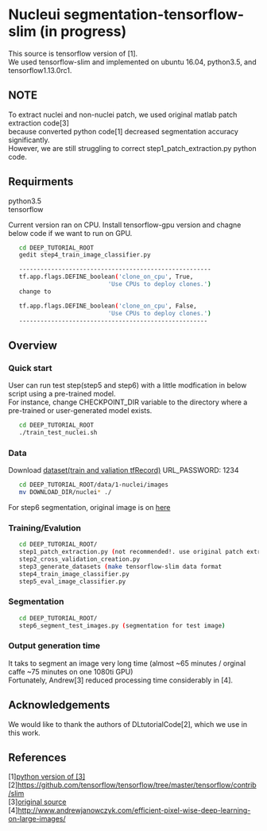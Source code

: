 # Nucleui segmentation-tensorflow-slim (in progress)
  
This source is tensorflow version of [1].   
We used tensorflow-slim and implemented on ubuntu 16.04, python3.5, and tensorflow1.13.0rc1.  



## NOTE

To extract nuclei and non-nuclei patch, we used original matlab patch extraction code[3]   
because converted python code[1] decreased segmentation accuracy significantly.   
However, we are still struggling to correct step1_patch_extraction.py python code.   




## Requirments
python3.5  
tensorflow

Current version ran on CPU. Install tensorflow-gpu version and chagne below code if we want to run on GPU.

```bash
   cd DEEP_TUTORIAL_ROOT
   gedit step4_train_image_classifier.py

   ------------------------------------------------------
   tf.app.flags.DEFINE_boolean('clone_on_cpu', True,
                            'Use CPUs to deploy clones.')
   change to 

   tf.app.flags.DEFINE_boolean('clone_on_cpu', False,
                            'Use CPUs to deploy clones.')
   -----------------------------------------------------

```

## Overview  
### Quick start

User can run test step(step5 and step6) with a little modfication in below script using a pre-trained model.   
For instance, change CHECKPOINT_DIR variable to the directory where a pre-trained or user-generated model exists.    

```bash
   cd DEEP_TUTORIAL_ROOT
   ./train_test_nuclei.sh
```

### Data  
Download [dataset(train and valiation tfRecord)](http://naver.me/Fyamxy1v)
URL_PASSWORD: 1234

```bash
   cd DEEP_TUTORIAL_ROOT/data/1-nuclei/images
   mv DOWNLOAD_DIR/nuclei* ./
```


For step6 segmentation, original image is on [here](http://andrewjanowczyk.com/wp-static/nuclei.tgz)
 

### Training/Evalution  
```bash
   cd DEEP_TUTORIAL_ROOT/
   step1_patch_extraction.py (not recommended!. use original patch extraction matlab code)
   step2_cross_validation_creation.py 
   step3_generate_datasets (make tensorflow-slim data format 
   step4_train_image_classifier.py 
   step5_eval_image_classifier.py 
```

### Segmentation
```bash
   cd DEEP_TUTORIAL_ROOT/
   step6_segment_test_images.py (segmentation for test image)
```

### Output generation time
It taks to segment an image very long time (almost ~65 minutes / orginal caffe ~75 minutes on one 1080ti GPU)   
Fortunately, Andrew[3] reduced processing time considerably in [4].   

## Acknowledgements  
 We would like to thank the authors of DLtutorialCode[2], which we use in this work.

## References  
[1][python version of [3]](https://github.com/ai-lab-circle/deep_tutorial_python)   
[2]https://github.com/tensorflow/tensorflow/tree/master/tensorflow/contrib/slim   
[3][original source](https://github.com/choosehappy/public/tree/master/DL%20tutorial%20Code)   
[4]http://www.andrewjanowczyk.com/efficient-pixel-wise-deep-learning-on-large-images/   


